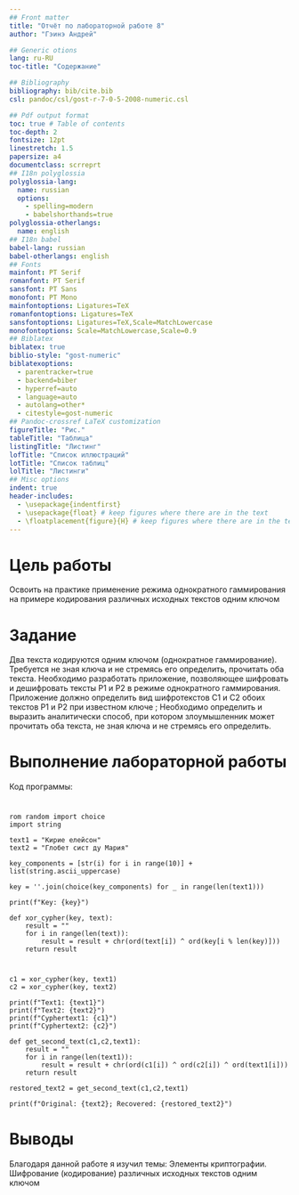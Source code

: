```yaml
---
## Front matter
title: "Отчёт по лабораторной работе 8"
author: "Гэинэ Андрей"

## Generic otions
lang: ru-RU
toc-title: "Содержание"

## Bibliography
bibliography: bib/cite.bib
csl: pandoc/csl/gost-r-7-0-5-2008-numeric.csl

## Pdf output format
toc: true # Table of contents
toc-depth: 2
fontsize: 12pt
linestretch: 1.5
papersize: a4
documentclass: scrreprt
## I18n polyglossia
polyglossia-lang:
  name: russian
  options:
	- spelling=modern
	- babelshorthands=true
polyglossia-otherlangs:
  name: english
## I18n babel
babel-lang: russian
babel-otherlangs: english
## Fonts
mainfont: PT Serif
romanfont: PT Serif
sansfont: PT Sans
monofont: PT Mono
mainfontoptions: Ligatures=TeX
romanfontoptions: Ligatures=TeX
sansfontoptions: Ligatures=TeX,Scale=MatchLowercase
monofontoptions: Scale=MatchLowercase,Scale=0.9
## Biblatex
biblatex: true
biblio-style: "gost-numeric"
biblatexoptions:
  - parentracker=true
  - backend=biber
  - hyperref=auto
  - language=auto
  - autolang=other*
  - citestyle=gost-numeric
## Pandoc-crossref LaTeX customization
figureTitle: "Рис."
tableTitle: "Таблица"
listingTitle: "Листинг"
lofTitle: "Список иллюстраций"
lotTitle: "Список таблиц"
lolTitle: "Листинги"
## Misc options
indent: true
header-includes:
  - \usepackage{indentfirst}
  - \usepackage{float} # keep figures where there are in the text
  - \floatplacement{figure}{H} # keep figures where there are in the text
---
```


# Цель работы

Освоить на практике применение режима однократного гаммирования
на примере кодирования различных исходных текстов одним ключом

# Задание

Два текста кодируются одним ключом (однократное гаммирование).
Требуется не зная ключа и не стремясь его определить, прочитать оба текста. Необходимо разработать приложение, позволяющее шифровать и дешифровать тексты P1 и P2 в режиме однократного гаммирования. Приложение должно определить вид шифротекстов C1 и C2 обоих текстов P1 и
P2 при известном ключе ; Необходимо определить и выразить аналитически способ, при котором злоумышленник может прочитать оба текста, не
зная ключа и не стремясь его определить.

# Выполнение лабораторной работы

Код программы:

#

```
rom random import choice
import string

text1 = "Кирие елейсон"
text2 = "Глобет сист ду Мария"

key_components = [str(i) for i in range(10)] + list(string.ascii_uppercase)

key = ''.join(choice(key_components) for _ in range(len(text1)))

print(f"Key: {key}")

def xor_cypher(key, text):
    result = ""
    for i in range(len(text)):
        result = result + chr(ord(text[i]) ^ ord(key[i % len(key)]))
    return result
```
#
```
c1 = xor_cypher(key, text1)
c2 = xor_cypher(key, text2)

print(f"Text1: {text1}")
print(f"Text2: {text2}")
print(f"Cyphertext1: {c1}")
print(f"Cyphertext2: {c2}")

def get_second_text(c1,c2,text1):
    result = ""
    for i in range(len(text1)):
        result = result + chr(ord(c1[i]) ^ ord(c2[i]) ^ ord(text1[i]))
    return result

restored_text2 = get_second_text(c1,c2,text1)

print(f"Original: {text2}; Recovered: {restored_text2}")
```

# Выводы

Благодаря данной работе я изучил темы:  Элементы
криптографии. Шифрование (кодирование)
различных исходных текстов одним ключом